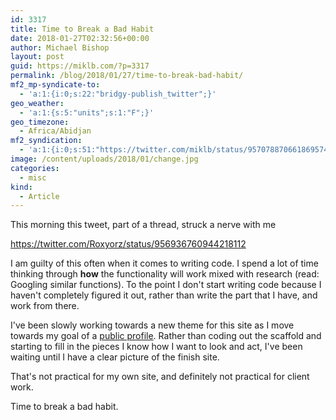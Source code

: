 ```yaml
---
id: 3317
title: Time to Break a Bad Habit
date: 2018-01-27T02:32:56+00:00
author: Michael Bishop
layout: post
guid: https://miklb.com/?p=3317
permalink: /blog/2018/01/27/time-to-break-bad-habit/
mf2_mp-syndicate-to:
  - 'a:1:{i:0;s:22:"bridgy-publish_twitter";}'
geo_weather:
  - 'a:1:{s:5:"units";s:1:"F";}'
geo_timezone:
  - Africa/Abidjan
mf2_syndication:
  - 'a:1:{i:0;s:51:"https://twitter.com/miklb/status/957078870661869574";}'
image: /content/uploads/2018/01/change.jpg
categories:
  - misc
kind:
  - Article
---
```

This morning this tweet, part of a thread, struck a nerve with me

https://twitter.com/Roxyorz/status/956936760944218112

I am guilty of this often when it comes to writing code. I spend a lot of time thinking through **how** the functionality will work mixed with research (read: Googling similar functions). To the point I don't start writing code because I haven't completely figured it out, rather than write the part that I have, and work from there.

I've been slowly working towards a new theme for this site as I move towards my goal of a [public profile](https://miklb.com/blog/2017/11/24/towards-an-indieweb-way-of-life-public-profile/). Rather than coding out the scaffold and starting to fill in the pieces I know how I want to look and act, I've been waiting until I have a clear picture of the finish site.

That's not practical for my own site, and definitely not practical for client work.

Time to break a bad habit.

